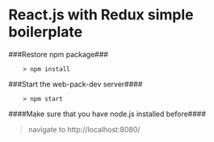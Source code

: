 # React.js with Redux simple boilerplate

###Restore npm package###
```
	> npm install
```


###Start the web-pack-dev server####
```
	> npm start
```

####Make sure that you have node.js installed before####
> navigate to http://localhost:8080/

